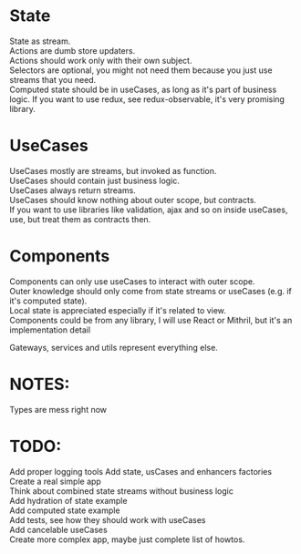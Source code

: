 # State
State as stream.   
Actions are dumb store updaters.  
Actions should work only with their own subject.  
Selectors are optional, you might not need them because you just use streams that you need.  
Computed state should be in useCases, as long as it's part of business logic.
If you want to use redux, see redux-observable, it's very promising library.

# UseCases
UseCases mostly are streams, but invoked as function.  
UseCases should contain just business logic.  
UseCases always return streams.  
UseCases should know nothing about outer scope, but contracts.  
If you want to use libraries like validation, ajax and so on inside useCases, use, but treat them as contracts then.  

# Components
Components can only use useCases to interact with outer scope.  
Outer knowledge should only come from state streams or useCases (e.g. if it's computed state).  
Local state is appreciated especially if it's related to view.  
Components could be from any library, I will use React or Mithril, but it's an implementation detail

Gateways, services and utils represent everything else.  

# NOTES:  
Types are mess right now

# TODO:  
Add proper logging tools
Add state, usCases and enhancers factories
Create a real simple app  
Think about combined state streams without business logic  
Add hydration of state example  
Add computed state example  
Add tests, see how they should work with useCases  
Add cancelable useCases  
Create more complex app, maybe just complete list of howtos.  
